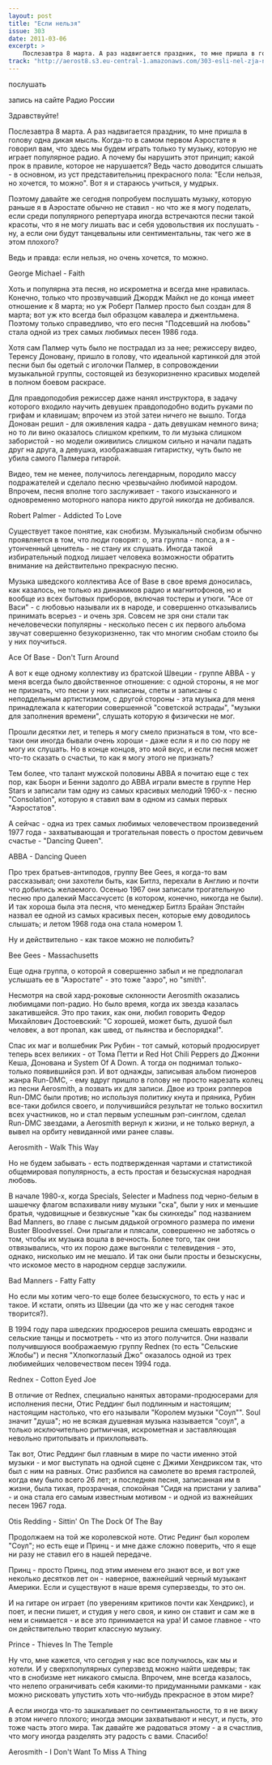 ```yaml
---
layout: post
title: "Если нельзя"
issue: 303
date: 2011-03-06
excerpt: >
    Послезавтра 8 марта. А раз надвигается праздник, то мне пришла в голову одна дикая мысль. Когда-то в самом первом Аэростате я говорил вам, что здесь мы будем играть только ту музыку, которую не играет популярное радио. А почему бы нарушить этот принцип; какой прок в правиле, которое не нарушается? Ведь часто доводится слышать - в основном, из уст представительниц прекрасного пола: "Если нельзя, но хочется, то можно". Вот я и стараюсь учиться, у мудрых.
track: "http://aerost8.s3.eu-central-1.amazonaws.com/303-esli-nel-zja-no-ochen-hochetsja.mp3"
---
```


послушать

запись на сайте Радио России

Здравствуйте!

Послезавтра 8 марта. А раз надвигается праздник, то мне пришла в голову одна дикая мысль. Когда-то в самом первом Аэростате я говорил вам, что здесь мы будем играть только ту музыку, которую не играет популярное радио. А почему бы нарушить этот принцип; какой прок в правиле, которое не нарушается? Ведь часто доводится слышать - в основном, из уст представительниц прекрасного пола: "Если нельзя, но хочется, то можно". Вот я и стараюсь учиться, у мудрых.

Поэтому давайте же сегодня попробуем послушать музыку, которую раньше я в Аэростате обычно не ставил - но что же я могу поделать, если среди популярного репертуара иногда встречаются песни такой красоты, что я не могу лишать вас и себя удовольствия их послушать - ну, а если они будут танцевальны или сентиментальны, так чего же в этом плохого?

Ведь и правда: если нельзя, но очень хочется, то можно.

George Michael - Faith

Хоть и популярна эта песня, но искрометна и всегда мне нравилась. Конечно, только что прозвучавший Джордж Майкл не до конца имеет отношение к 8 марта; но уж Роберт Палмер просто был создан для 8 марта; вот уж кто всегда был образцом кавалера и джентльмена. Поэтому только справедливо, что его песня "Подсевший на любовь" стала одной из трех самых любимых песен 1986 года.

Хотя сам Палмер чуть было не пострадал из за нее; режиссеру видео, Теренсу Доновану, пришло в голову, что идеальной картинкой для этой песни был бы одетый с иголочки Палмер, в сопровождении музыкальной группы, состоящей из безукоризненно красивых моделей в полном боевом раскрасе.

Для правдоподобия режиссер даже нанял инструктора, в задачу которого входило научить девушек правдоподобно водить руками по грифам и клавишам; впрочем из этой затеи ничего не вышло. Тогда Донован решил - для оживления кадра - дать девушкам немного вина; но то ли вино оказалось слишком крепким, то ли музыка слишком забористой - но модели оживились слишком сильно и начали падать друг на друга, а девушка, изображавшая гитаристку, чуть было не убила самого Палмера гитарой.

Видео, тем не менее, получилось легендарным, породило массу подражателей и сделало песню чрезвычайно любимой народом. Впрочем, песня вполне того заслуживает - такого изысканного и одновременно моторного напора никто другой никогда не добивался.

Robert Palmer - Addicted To Love

Существует такое понятие, как снобизм. Музыкальный снобизм обычно проявляется в том, что люди говорят: о, эта группа - попса, а я - утонченный ценитель - не стану их слушать. Иногда такой избирательный подход лишает человека возможности обратить внимание на действительно прекрасную песню.

Музыка шведского коллектива Ace of Base в свое время доносилась, как казалось, не только из динамиков радио и магнитофонов, но и вообще из всех бытовых приборов, включая тостеры и утюги. "Асе от Васи" - с любовью называли их в народе, и совершенно отказывались принимать всерьез - и очень зря. Совсем не зря они стали так нечеловечески популярны - несколько песен с их первого альбома звучат совершенно безукоризненно, так что многим снобам стоило бы у них поучиться.

Ace Of Base - Don't Turn Around

А вот к еще одному коллективу из братской Швеции - группе ABBA - у меня всегда было двойственное отношение: с одной стороны, я не мог не признать, что песни у них написаны, спеты и записаны с неподдельным артистизмом, с другой стороны - эта музыка для меня принадлежала к категории совершенной "советской эстрады", "музыки для заполнения времени", слушать которую я физически не мог.

Прошли десятки лет, и теперь я могу смело признаться в том, что все-таки они иногда бывали очень хороши - даже если я и по сю пору не могу их слушать. Но в конце концов, это мой вкус, и если песня может что-то сказать о счастьи, то как я могу этого не признать?

Тем более, что талант мужской половины ABBA я почитаю еще с тех пор, как Бьорн и Бенни задолго до ABBA играли вместе в группе Hep Stars и записали там одну из самых красивых мелодий 1960-х - песню "Consolation", которую я ставил вам в одном из самых первых "Аэростатов".

А сейчас - одна из трех самых любимых человечеством произведений 1977 года - захватывающая и трогательная повесть о простом девичьем счастье - "Dancing Queen".

ABBA - Dancing Queen

Про трех братьев-антиподов, группу Bee Gees, я когда-то вам рассказывал; они захотели быть, как Битлз, перехали в Англию и почти что добились желаемого. Осенью 1967 они записали трогательную песню про далекий Массачусетс (в котором, конечно, никогда не были). И так хороша была эта песня, что менеджер Битлз Брайан Эпстайн назвал ее одной из самых красивых песен, которые ему доводилось слышать; и летом 1968 года она стала номером 1.

Ну и действительно - как такое можно не полюбить?

Bee Gees - Massachusetts

Еще одна группа, о которой я совершенно забыл и не предполагал услышать ее в "Аэростате" - это тоже "аэро", но "smith".

Несмотря на свой хард-роковые склонности Aerosmith оказались любимцами поп-радио. Но было время, когда их звезда казалась закатившейся. Это про таких, как они, любил говорить Федор Михайлович Достоевский: "С хорошей, может быть, душой был человек, а вот пропал, как швед, от пьянства и беспорядка!".

Спас их маг и волшебник Рик Рубин - тот самый, который продюсирует теперь всех великих - от Тома Петти и Red Hot Chili Peppers до Джонни Кеша, Донована и System Of A Down. А тогда он поднимал только-только появившийся рэп. И вот однажды, записывая альбом пионеров жанра Run-DMC, - ему вдруг пришло в голову не просто нарезать колец из песни Aerosmith, а позвать их для записи. Двое из троих рэпперов Run-DMC были против; но используя политику кнута и пряника, Рубин все-таки добился своего, и получившийся результат не только восхитил всех участников, но и стал первым успешным рэп-синглом, сделал Run-DMC звездами, а Aerosmith вернул к жизни, и не только вернул, а вывел на орбиту невиданной ими ранее славы.

Aerosmith - Walk This Way

Но не будем забывать - есть подтвержденная чартами и статистикой общемировая популярность, а есть простая и безыскусная народная любовь.

В начале 1980-х, когда Specials, Selecter и Madness под черно-белым в шашечку флагом вспахивали ниву музыки "ска", были у них и меньшие братья, чудовищные и безвкусные "как бы скинхеды" под названием Bad Manners, во главе с лысым дядькой огромного размера по имени Buster Bloodvessel. Они прыгали и плясали, совершенно не заботясь о том, чтобы их музыка вошла в вечность. Более того, так они отвязывались, что их порою даже выгоняли с телевидения - это, однако, нисколько им не мешало. И так они были просты и безыскусны, что искомое место в народном сердце заслужили.

Bad Manners - Fatty Fatty

Но если мы хотим чего-то еще более безыскусного, то есть у нас и такое. И кстати, опять из Швеции (да что же у нас сегодня такое творится?).

В 1994 году пара шведских продюсеров решила смешать евродэнс и сельские танцы и посмотреть - что из этого получится. Они назвали получившуюся воображаемую группу Rednex (то есть "Сельские Жлобы") и песня "Хлопкоглазый Джо" оказалось одной из трех любимейших человечеством песен 1994 года.

Rednex - Cotton Eyed Joe

В отличие от Rednex, специально нанятых авторами-продюсерами для исполнения песни, Отис Реддинг был подлинным и настоящим; настоящим настолько, что его называли "Королем музыки "Соул"". Soul значит "душа"; но не всякая душевная музыка называется "соул", а только исключительно ритмичная, искрометная и заставляющая невольно притопывать и прихлопывать.

Так вот, Отис Реддинг был главным в мире по части именно этой музыки - и мог выступать на одной сцене с Джими Хендриксом так, что был с ним на равных. Отис разбился на самолете во время гастролей, когда ему было всего 26 лет; и последняя песня, записанная им в жизни, была тихая, прозрачная, спокойная "Сидя на пристани у залива" - и она стала его самым известным мотивом - и одной из важнейших песен 1967 года.

Otis Redding - Sittin' On The Dock Of The Bay

Продолжаем на той же королевской ноте. Отис Рединг был королем "Соул"; но есть еще и Принц - и мне даже сложно поверить, что я еще ни разу не ставил его в нашей передаче.

Принц - просто Принц, под этим именем его знают все, и вот уже неколько десятков лет он - наверное, важнейший черный музыкант Америки. Если и существуют в наше время суперзвезды, то это он.

И на гитаре он играет (по уверениям критиков почти как Хендрикс), и поет, и песни пишет, и студия у него своя, и кино он ставит и сам же в нем и снимается - и все это принимается на ура! И самое главное - что он действительно творит классную музыку.

Prince - Thieves In The Temple

Ну что, мне кажется, что сегодня у нас все получилось, как мы и хотели. И у сверхпопулярных суперзвезд можно найти шедевры; так что в снобизме нет никакого смысла. Впрочем, мне всегда казалось, что нелепо ограничивать себя какими-то придуманными рамками - как можно рисковать упустить хоть что-нибудь прекрасное в этом мире?

А если иногда что-то зашкаливает по сентиментальности, то я не вижу в этом ничего плохого; иногда эмоции захватывают и несут, и пусть, это тоже часть этого мира. Так давайте же радоваться этому - а я счастлив, что могу иногда разделять эту радость с вами. Спасибо!

Aerosmith - I Don't Want To Miss A Thing
